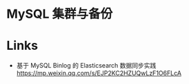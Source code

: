# MySQL 集群与备份

# Links

- 基于 MySQL Binlog 的 Elasticsearch 数据同步实践 https://mp.weixin.qq.com/s/EJP2KC2HZUQwLzF1O6FLcA
